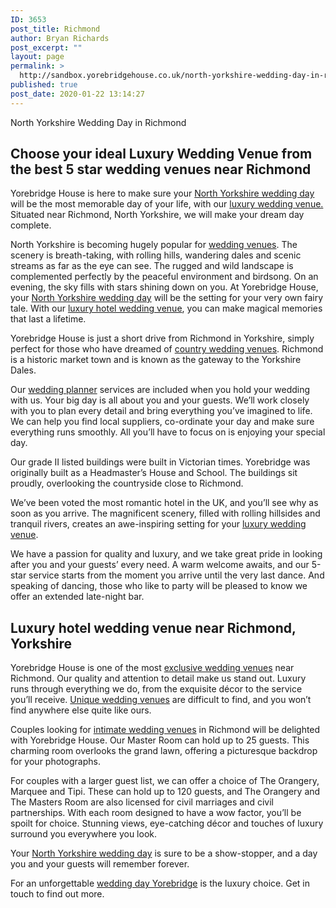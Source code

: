 ```yaml
---
ID: 3653
post_title: Richmond
author: Bryan Richards
post_excerpt: ""
layout: page
permalink: >
  http://sandbox.yorebridgehouse.co.uk/north-yorkshire-wedding-day-in-richmond/
published: true
post_date: 2020-01-22 13:14:27
---
```

<p class="section-title">North Yorkshire Wedding Day in Richmond</p>

<h2 class="section-title sub-title">Choose your ideal Luxury Wedding Venue from the best 5 star wedding venues near Richmond</h2>
<p>Yorebridge House is here to make sure your <a href="/#ptdi">North Yorkshire wedding day</a> will be the most memorable day of your life, with our <a href="/#sll">luxury wedding venue.</a> Situated near Richmond, North Yorkshire, we will make your dream day complete.</p>

<p>North Yorkshire is becoming hugely popular for <a href="/#ww">wedding venues</a>. The scenery is breath-taking, with rolling hills, wandering dales and scenic streams as far as the eye can see. The rugged and wild landscape is complemented perfectly by the peaceful environment and birdsong. On an evening, the sky fills with stars shining down on you. At Yorebridge House, your <a href="/#ptdi">North Yorkshire wedding day</a> will be the setting for your very own fairy tale. With our <a href="/#wtinc">luxury hotel wedding venue</a>, you can make magical memories that last a lifetime.</p>

<p>Yorebridge House is just a short drive from Richmond in Yorkshire, simply perfect for those who have dreamed of <a href="/#flw">country wedding venues</a>. Richmond is a historic market town and is known as the gateway to the Yorkshire Dales.</p>

<p>Our <a href="/#wtinc">wedding planner</a> services are included when you hold your wedding with us. Your big day is all about you and your guests. We’ll work closely with you to plan every detail and bring everything you’ve imagined to life. We can help you find local suppliers, co-ordinate your day and make sure everything runs smoothly. All you’ll have to focus on is enjoying your special day.</p>

<p>Our grade II listed buildings were built in Victorian times. Yorebridge was originally built as a Headmaster’s House and School. The buildings sit proudly, overlooking the countryside close to Richmond.</p>

<p>We’ve been voted the most romantic hotel in the UK, and you’ll see why as soon as you arrive. The magnificent scenery, filled with rolling hillsides and tranquil rivers, creates an awe-inspiring setting for your <a href="/#sll">luxury wedding venue</a>.</p>

<p>We have a passion for quality and luxury, and we take great pride in looking after you and your guests’ every need. A warm welcome awaits, and our 5-star service starts from the moment you arrive until the very last dance. And speaking of dancing, those who like to party will be pleased to know we offer an extended late-night bar.</p>

<h2 class="section-title sub-title">Luxury hotel wedding venue near Richmond, Yorkshire</h2>

<p>Yorebridge House is one of the most <a href="/#wtinc">exclusive wedding venues</a> near Richmond. Our quality and attention to detail make us stand out. Luxury runs through everything we do, from the exquisite décor to the service you’ll receive. <a href="/#ptdi">Unique wedding venues</a> are difficult to find, and you won’t find anywhere else quite like ours.</p>

<p>Couples looking for <a href="/#yc">intimate wedding venues</a> in Richmond will be delighted with Yorebridge House. Our Master Room can hold up to 25 guests. This charming room overlooks the grand lawn, offering a picturesque backdrop for your photographs.</p>

<p>For couples with a larger guest list, we can offer a choice of The Orangery, Marquee and Tipi. These can hold up to 120 guests, and The Orangery and The Masters Room are also licensed for civil marriages and civil partnerships. With each room designed to have a wow factor, you’ll be spoilt for choice. Stunning views, eye-catching décor and touches of luxury surround you everywhere you look.</p>

<p>Your <a href="/#ptdi">North Yorkshire wedding day</a> is sure to be a show-stopper, and a day you and your guests will remember forever.</p>

<p>For an unforgettable <a href="/#flw">wedding day Yorebridge</a> is the luxury choice. Get in touch to find out more.</p>
